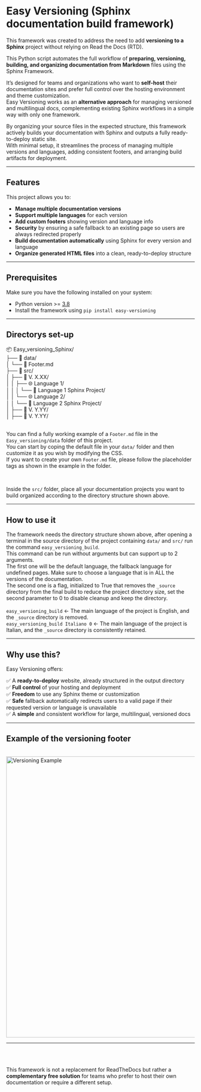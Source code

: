 # Easy Versioning (Sphinx documentation build framework)
  
This framework was created to address the need to add **versioning to a Sphinx** project without relying on Read the Docs (RTD).  
  
This Python script automates the full workflow of **preparing, versioning, building, and organizing documentation from Markdown** files using the Sphinx Framework.  

It’s designed for teams and organizations who want to **self-host** their documentation sites and prefer full control over the hosting environment and theme customization.  
Easy Versioning works as an **alternative approach** for managing versioned and multilingual docs, complementing existing Sphinx workflows in a simple way with only one framework.

By organizing your source files in the expected structure, this framework actively builds your documentation with Sphinx and outputs a fully ready-to-deploy static site.  
With minimal setup, it streamlines the process of managing multiple versions and languages, adding consistent footers, and arranging build artifacts for deployment.

---

## Features

This project allows you to:

-  **Manage multiple documentation versions**
-  **Support multiple languages** for each version
-  **Add custom footers** showing version and language info
-  **Security** by ensuring a safe fallback to an existing page so users are always redirected properly
-  **Build documentation automatically** using Sphinx for every version and language
-  **Organize generated HTML files** into a clean, ready-to-deploy structure

---

## Prerequisites

Make sure you have the following installed on your system:

- Python version >= [3.8](https://www.python.org/downloads/)
- Install the framework using `pip install easy-versioning`

---

## Directorys set-up  
📦 Easy_versioning_Sphinx/  
├── 📂 data/  
│   └── 📄 Footer.md  
├── 📂 src/  
│   ├── 📁 V. X.XX/  
│   │   ├── 🌐 Language 1/  
│   │   │   └── 📘 Language 1 Sphinx Project/  
│   │   └── 🌐 Language 2/  
│   │       └── 📘 Language 2 Sphinx Project/  
│   ├── 📁 V. Y.YY/  
│   ├── 📁 V. Y.YY/  
<br>

You can find a fully working example of a `Footer.md` file in the `Easy_versioning/data` folder of this project.  
You can start by coping the default file in your `data/` folder and then customize it as you wish by modifying the CSS.  
If you want to create your own `Footer.md` file, please follow the placeholder tags as shown in the example in the folder.

<br>

Inside the `src/` folder, place all your documentation projects you want to build organized according to the directory structure shown above.

---

## How to use it

The framework needs the directory structure shown above, after opening a terminal in the source directory of the project containing `data/` and `src/` run the command `easy_versioning_build`.   
This command can be run without arguments but can support up to 2 arguments.   
The first one will be the default language, the fallback language for undefined pages. Make sure to choose a language that is in ALL the versions of the documentation.   
The second one is a flag, initialized to True that removes the `_source` directory from the final build to reduce the project directory size, set the second parameter to 0 to disable cleanup and keep the directory.   
<br>
`easy_versioning_build` <- The main language of the project is English, and the `_source` directory is removed.  
`easy_versioning_build Italiano 0`  <- The main language of the project is Italian, and the `_source` directory is consistently retained.  

---

## Why use this?

Easy Versioning offers:
  
✅ A **ready-to-deploy** website, already structured in the output directory  
✅ **Full control** of your hosting and deployment  
✅ **Freedom** to use any Sphinx theme or customization  
✅ **Safe** fallback automatically redirects users to a valid page if their requested version or language is unavailable   
✅ A **simple** and consistent workflow for large, multilingual, versioned docs  

---

## Example of the versioning footer
<br>
<img src="https://github.com/user-attachments/assets/36babdf6-bd5d-4c43-86a3-1d65cfaf9f06" width="750" alt="Versioning Example" />

---

<br><br>

This framework is not a replacement for ReadTheDocs but rather a **complementary free solution** for teams who prefer to host their own documentation or require a different setup.
